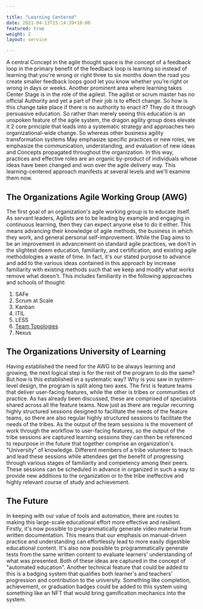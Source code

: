```yaml
---

title: "Learning Centered"  
date: 2021-04-13T15:14:39+10:00  
featured: true  
weight: 2  
layout: service

---
```


A central Concept in the agile thought space is the concept of a feedback loop in the primary benefit of the feedback loop is learning so instead of learning that you're wrong or right three to six months down the road you create smaller feedback loops good let you know whether you're right or wrong in days or weeks. Another prominent area where learning takes Center Stage is in the role of the agilest. The agilist or scrum master has no official Authority and yet a part of their job is to effect change. So how is this change take place if there is no authority to enact it? They do it through persuasive education. So rather than merely seeing this education is an unspoken feature of the agile system, the dragon agility group does elevate it 2 core principle that leads into a systematic strategy and approaches two organizational-wide change. So whereas other business agility transformation systems May emphasize specific practices or new roles, we emphasize the communication, understanding, and evaluation of new ideas and Concepts propagated throughout the organization. In this way, practices and effective roles are an organic by-product of individuals whose ideas have been changed and won over the agile delivery way. This learning-centered approach manifests at several levels and we'll examine them now.

## The Organizations Agile Working Group (AWG)

The first goal of an organization's agile working group is to educate itself. As servant leaders, Agilists are to be leading by example and engaging in continuous learning, then they can expect anyone else to do it either. This means advancing their knowledge of agile methods, the business in which they work, and general personal self-improvement. While the Dag aims to be an improvement in advancement on standard agile practices, we don't in the slightest deem education, familiarity, and certification, and existing agile methodologies a waste of time. In fact, it's our stated purpose to advance and add to the various ideas contained in this approach by increase familiarity with existing methods such that we keep and modify what works remove what doesn't. This includes familiarity in the following approaches and schools of thought:

1.  SAFe
2.  Scrum at Scale
3.  Kanban
4.  ITIL
5.  LESS
6.  [Team Topologies](https://www.atlassian.com/devops/frameworks/team-topologies)
7.  Nexus

## The Organizations University of Learning

Having established the need for the AWG to be always learning and growing, the next logical step is for the rest of the program to do the same? But how is this established in a systematic way? Why is you saw in system-level design, the program is split along two axes. The first is feature teams that deliver user-facing features, while the other is tribes or communities of practice. As has already been discussed, these are comprised of specialists shared across all the feature teams. Now just as there are regular recurring highly structured sessions designed to facilitate the needs of the feature teams, so there are also regular highly structured sessions to facilitate the needs of the tribes. As the output of the team sessions is the movement of work through the workflow to user-facing features, so the output of the tribe sessions are captured learning sessions they can then be referenced to repurpose in the future that together comprise an organization's "University" of knowledge. Different members of a tribe volunteer to teach and lead these sessions while attendees get the benefit of progressing through various stages of familiarity and competency among their peers. These sessions can be scheduled in advance in organized in such a way to provide new additions to the organization or to the tribe ineffective and highly relevant course of study and achievement.

## The Future

In keeping with our value of tools and automation, there are routes to making this large-scale educational effort more effective and resilient. Firstly, it's now possible to programmatically generate video material from written documentation. This means that our emphasis on manual-driven practice and understanding can effortlessly lead to more easily digestible educational content. It's also now possible to programmatically generate tests from the same written content to evaluate learners' understanding of what was presented. Both of these ideas are captured in the concept of "automated education". Another technical feature that could be added to this is a badging system that qualifies both learner's and teachers' progression and contribution to the university. Something like completion, achievement, or graduation badges could be added to this system using something like an NFT that would bring gamification mechanics into the system.
